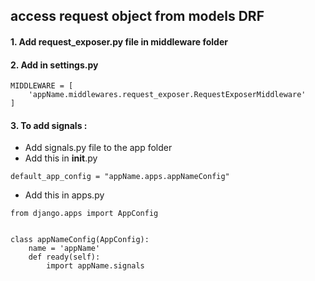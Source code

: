 ## access request object from models DRF

#### 1. Add request_exposer.py file in middleware folder


#### 2. Add in settings.py 

```
MIDDLEWARE = [
    'appName.middlewares.request_exposer.RequestExposerMiddleware'
]
```

#### 3. To add signals : 


- Add  signals.py file to the app folder
- Add this in __init__.py
```
default_app_config = "appName.apps.appNameConfig"
```
- Add this in apps.py
```
from django.apps import AppConfig


class appNameConfig(AppConfig):
    name = 'appName'
    def ready(self):
        import appName.signals

```





